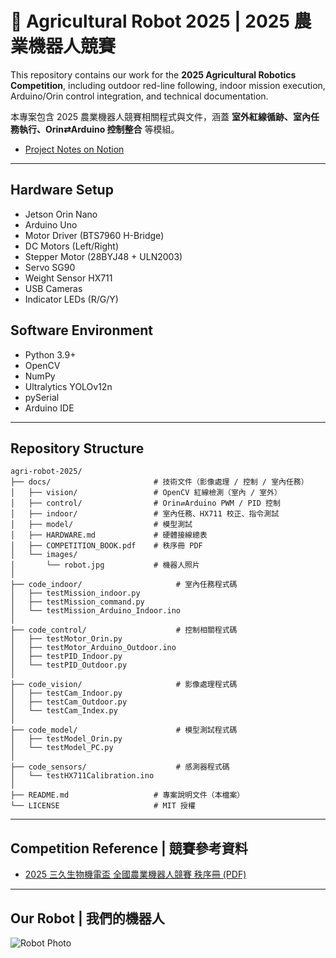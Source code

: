 # 🤖 Agricultural Robot 2025 | 2025 農業機器人競賽

This repository contains our work for the **2025 Agricultural Robotics Competition**, 
including outdoor red-line following, indoor mission execution, Arduino/Orin control integration, 
and technical documentation.

本專案包含 2025 農業機器人競賽相關程式與文件，涵蓋 **室外紅線循跡、室內任務執行、Orin⇄Arduino 控制整合** 等模組。

- [Project Notes on Notion](https://www.notion.so/26589de4c16a80ebbe8ad6b20c20b73c)
---

## Hardware Setup
- Jetson Orin Nano
- Arduino Uno
- Motor Driver (BTS7960 H-Bridge)
- DC Motors (Left/Right)
- Stepper Motor (28BYJ48 + ULN2003)
- Servo SG90
- Weight Sensor HX711
- USB Cameras
- Indicator LEDs (R/G/Y)

## Software Environment
- Python 3.9+
- OpenCV
- NumPy
- Ultralytics YOLOv12n
- pySerial
- Arduino IDE

---

## Repository Structure
```text
agri-robot-2025/
├── docs/                       # 技術文件（影像處理 / 控制 / 室內任務）
│   ├── vision/                 # OpenCV 紅線檢測（室內 / 室外）
│   ├── control/                # Orin⇄Arduino PWM / PID 控制
│   ├── indoor/                 # 室內任務、HX711 校正、指令測試
│   ├── model/                  # 模型測試
│   ├── HARDWARE.md             # 硬體接線總表
│   ├── COMPETITION_BOOK.pdf    # 秩序冊 PDF
│   └── images/
│       └── robot.jpg           # 機器人照片
│
├── code_indoor/                     # 室內任務程式碼
│   ├── testMission_indoor.py
│   ├── testMission_command.py
│   └── testMission_Arduino_Indoor.ino
│
├── code_control/                    # 控制相關程式碼
│   ├── testMotor_Orin.py
│   ├── testMotor_Arduino_Outdoor.ino
│   ├── testPID_Indoor.py
│   └── testPID_Outdoor.py
│
├── code_vision/                     # 影像處理程式碼
│   ├── testCam_Indoor.py
│   ├── testCam_Outdoor.py
│   └── testCam_Index.py
│
├── code_model/                      # 模型測試程式碼
│   ├── testModel_Orin.py
│   └── testModel_PC.py
│
├── code_sensors/                    # 感測器程式碼
│   └── testHX711Calibration.ino
│
├── README.md                   # 專案說明文件（本檔案）
└── LICENSE                     # MIT 授權
```
---

## Competition Reference | 競賽參考資料

- [2025 三久生物機電盃 全國農業機器人競賽 秩序冊 (PDF)](docs/COMPETITION_BOOK.pdf)

---

## Our Robot | 我們的機器人

![Robot Photo](docs/images/robot.jpg)
